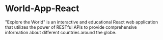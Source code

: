 # World-App-React
"Explore the World" is an interactive and educational React web application that utilizes the power of RESTful APIs to provide comprehensive information about different countries around the globe. 
